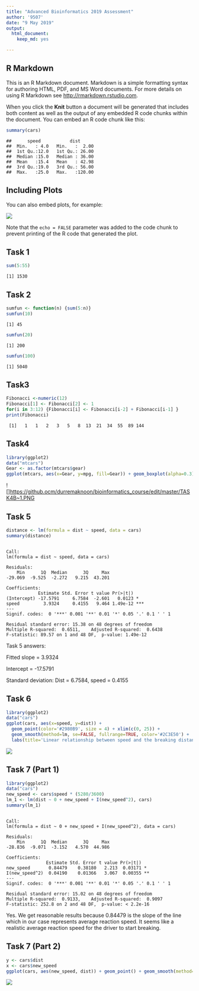 ```yaml
---
title: "Advanced Bioinformatics 2019 Assessment"
author: '9507'
date: "9 May 2019"
output: 
  html_document:
    keep_md: yes

---
```




## R Markdown

This is an R Markdown document. Markdown is a simple formatting syntax for authoring HTML, PDF, and MS Word documents. For more details on using R Markdown see <http://rmarkdown.rstudio.com>.

When you click the **Knit** button a document will be generated that includes both content as well as the output of any embedded R code chunks within the document. You can embed an R code chunk like this:


```r
summary(cars)
```

```
##      speed           dist       
##  Min.   : 4.0   Min.   :  2.00  
##  1st Qu.:12.0   1st Qu.: 26.00  
##  Median :15.0   Median : 36.00  
##  Mean   :15.4   Mean   : 42.98  
##  3rd Qu.:19.0   3rd Qu.: 56.00  
##  Max.   :25.0   Max.   :120.00
```

## Including Plots

You can also embed plots, for example:

![](Durr-e-Maknoon_Tariq_9507_Advanced_Bioinformatics_Assignment_2019_files/figure-html/pressure-1.png)<!-- -->

Note that the `echo = FALSE` parameter was added to the code chunk to prevent printing of the R code that generated the plot.

## Task 1

```r
sum(5:55)
```

```
[1] 1530
```

## Task 2

```r
sumfun <- function(n) {sum(5:n)}
sumfun(10)
```

```
[1] 45
```

```r
sumfun(20)
```

```
[1] 200
```

```r
sumfun(100)
```

```
[1] 5040
```

## Task3

```r
Fibonacci <-numeric(12)
Fibonacci[1] <- Fibonacci[2] <- 1
for(i in 3:12) {Fibonacci[i] <- Fibonacci[i-2] + Fibonacci[i-1] }
print(Fibonacci)
```

```
 [1]   1   1   2   3   5   8  13  21  34  55  89 144
```
## Task4

```r
library(ggplot2)
data("mtcars")
Gear <- as.factor(mtcars$gear) 
ggplot(mtcars, aes(x=Gear, y=mpg, fill=Gear)) + geom_boxplot(alpha=0.3)
```

![]https://github.ocm/durremaknoon/bioinformatics_course/edit/master/TASK4B~1.PNG


## Task 5

```r
distance <- lm(formula = dist ~ speed, data = cars)
summary(distance)
```

```

Call:
lm(formula = dist ~ speed, data = cars)

Residuals:
    Min      1Q  Median      3Q     Max 
-29.069  -9.525  -2.272   9.215  43.201 

Coefficients:
            Estimate Std. Error t value Pr(>|t|)    
(Intercept) -17.5791     6.7584  -2.601   0.0123 *  
speed         3.9324     0.4155   9.464 1.49e-12 ***
---
Signif. codes:  0 '***' 0.001 '**' 0.01 '*' 0.05 '.' 0.1 ' ' 1

Residual standard error: 15.38 on 48 degrees of freedom
Multiple R-squared:  0.6511,	Adjusted R-squared:  0.6438 
F-statistic: 89.57 on 1 and 48 DF,  p-value: 1.49e-12
```
Task 5 answers:  

Fitted slope = 3.9324  

Intercept = -17.5791  

Standard deviation: Dist = 6.7584, speed = 0.4155  

## Task 6

```r
library(ggplot2)
data("cars")
ggplot(cars, aes(x=speed, y=dist)) + 
  geom_point(color='#2980B9', size = 4) + xlim(c(0, 25)) + 
  geom_smooth(method=lm, se=FALSE, fullrange=TRUE, color='#2C3E50') + 
  labs(title='Linear relationship between speed and the breaking distance', x='Speed in mph', y='Breaking Distance in feet')
```

![](Durr-e-Maknoon_Tariq_9507_Advanced_Bioinformatics_Assignment_2019_files/figure-html/unnamed-chunk-6-1.png)<!-- -->

## Task 7 (Part 1)

```r
library(ggplot2)
data("cars")
new_speed <- cars$speed * (5280/3600)
lm_1 <- lm(dist ~ 0 + new_speed + I(new_speed^2), cars)
summary(lm_1)
```

```

Call:
lm(formula = dist ~ 0 + new_speed + I(new_speed^2), data = cars)

Residuals:
    Min      1Q  Median      3Q     Max 
-28.836  -9.071  -3.152   4.570  44.986 

Coefficients:
               Estimate Std. Error t value Pr(>|t|)   
new_speed       0.84479    0.38180   2.213  0.03171 * 
I(new_speed^2)  0.04190    0.01366   3.067  0.00355 **
---
Signif. codes:  0 '***' 0.001 '**' 0.01 '*' 0.05 '.' 0.1 ' ' 1

Residual standard error: 15.02 on 48 degrees of freedom
Multiple R-squared:  0.9133,	Adjusted R-squared:  0.9097 
F-statistic: 252.8 on 2 and 48 DF,  p-value: < 2.2e-16
```
Yes. We get reasonable results because 0.84479 is the slope of the line which in our case represents average reaction speed. It seems like a realistic average reaction speed for the driver to start breaking. 

## Task 7 (Part 2)

```r
y <- cars$dist
x <- cars$new_speed
ggplot(cars, aes(new_speed, dist)) + geom_point() + geom_smooth(method='lm', formula="y~0+x+I(x^2)") + labs(title ="Average reaction time for driver to start breaking", x="New Speed in seconds", y="Distance in feet")
```

![](Durr-e-Maknoon_Tariq_9507_Advanced_Bioinformatics_Assignment_2019_files/figure-html/unnamed-chunk-8-1.png)<!-- -->

